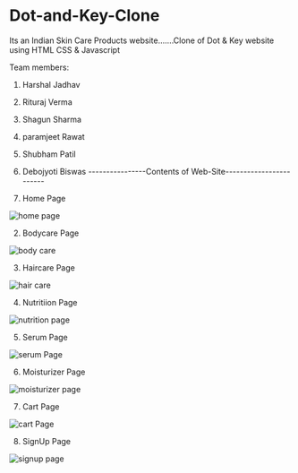 # Dot-and-Key-Clone
Its an Indian Skin Care Products website.......Clone of Dot & Key website using HTML CSS & Javascript

Team members:
1. Harshal Jadhav
2. Rituraj Verma
3. Shagun Sharma
4. paramjeet Rawat
5. Shubham Patil
6. Debojyoti Biswas
----------------Contents of Web-Site------------------------

1. Home Page

![home page](https://user-images.githubusercontent.com/103627954/174476202-6cc735bc-13ea-48dc-bd15-212e647b488a.png)

2. Bodycare Page

![body care](https://user-images.githubusercontent.com/103627954/174476255-b7fedb84-6685-41cd-9a0a-03baac5d7098.png)

3. Haircare Page

![hair care](https://user-images.githubusercontent.com/103627954/174476270-2f9f2c14-b44e-46fa-809a-f42617fb4ecf.png)

4. Nutritiion Page

![nutrition page](https://user-images.githubusercontent.com/103627954/174476278-d9e3575f-38d6-41e7-9268-be90a2aac6be.png)

5. Serum Page

![serum Page](https://user-images.githubusercontent.com/103627954/174476288-fbf5b414-052f-411e-9aa3-0515a15d404f.png)

6. Moisturizer Page

![moisturizer page](https://user-images.githubusercontent.com/103627954/174476294-1ea7682a-39ba-498f-9978-c248843ab7f8.png)

7. Cart Page

![cart Page](https://user-images.githubusercontent.com/103627954/174476310-2127486c-2b2f-46e2-a905-2680ad56d320.png)

8. SignUp Page

![signup page](https://user-images.githubusercontent.com/103627954/174476327-6c2aefd1-0c99-4724-aa0e-583e2fadaef5.png)
